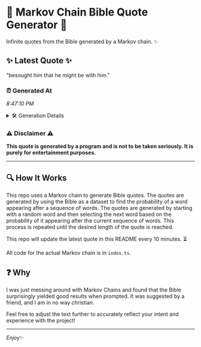 # 📖 Markov Chain Bible Quote Generator 📖

Infinite quotes from the Bible generated by a Markov chain. ✨

## ✨ Latest Quote ✨
"besought him that he might be with him."

### ⏰ Generated At
*8:47:10 PM*

<details>
    <summary>🛠️ Generation Details</summary>
    <p>
        <strong>🌱 Seed:</strong> besought<br>
        <strong>🔄 Iterations:</strong> 7<br>
        <strong>📜 Context History:</strong><br>[ besought ]: him<br>[ besought, him ]: that<br>[ besought, him, that ]: he<br>[ besought, him, that, he ]: might<br>[ besought, him, that, he, might ]: be<br>[ besought, him, that, he, might, be ]: with<br>[ him, that, he, might, be, with ]: him.<br>
    </p>
</details>

### ⚠️ Disclaimer ⚠️
**This quote is generated by a program and is not to be taken seriously. It is purely for entertainment purposes.**

---

## 🔍 How It Works

This repo uses a Markov chain to generate Bible quotes. The quotes are generated by using the Bible as a dataset to find the probability of a word appearing after a sequence of words. The quotes are generated by starting with a random word and then selecting the next word based on the probability of it appearing after the current sequence of words. This process is repeated until the desired length of the quote is reached.

This repo will update the latest quote in this README every 10 minutes. ⏳

All code for the actual Markov chain is in `index.ts`.

## ❓ Why

I was just messing around with Markov Chains and found that the Bible surprisingly yielded good results when prompted. 
It was suggested by a friend, and I am in no way christian.

Feel free to adjust the text further to accurately reflect your intent and experience with the project!

---

*Enjoy*✨
